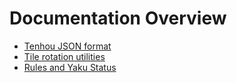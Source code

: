 # Documentation Overview

- [Tenhou JSON format](tenhou-json.md)
- [Tile rotation utilities](rotation-utils.md)
- [Rules and Yaku Status](rules.md)
